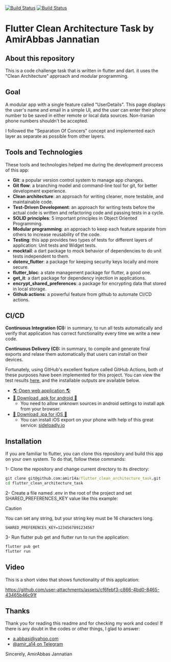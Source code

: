 <a href="https://github.com/amir14a/flutter_clean_architecture_task/actions"><img src="https://github.com/amir14a/flutter_clean_architecture_task/actions/workflows/ci_actions.yml/badge.svg" alt="Build Status"></a> <a href="https://github.com/amir14a/flutter_clean_architecture_task/actions"><img src="https://github.com/amir14a/flutter_clean_architecture_task/actions/workflows/cd_actions.yml/badge.svg" alt="Build Status"></a>
# Flutter Clean Architecture Task by AmirAbbas Jannatian

## About this repository

This is a code challenge task that is written in flutter and dart. it uses the "Clean Architecture" approach and modular programming.

## Goal
A modular app with a single feature called "UserDetails". This page displays the user's name and email in a simple UI, and the user can enter their phone number to be saved in either remote or local data sources. Non-Iranian phone numbers shouldn't be accepted.

I followed the "Separation Of Concers" concept and implemented each layer as separate as possible from other layers.

## Tools and Technologies

These tools and technologies helped me during the development proccess of this app:
- **Git**: a popular version control system to manage app changes.
- **Git flow**: a branching model and command-line tool for git, for better development experience.
- **Clean architecture**: an approach for writing cleaner, more testable, and maintainable code.
- **Test-Driven Development**: an approach for writing tests before the actual code is written and refactoring code and passing tests in a cycle.
- **SOLID principles**: 5 important principles in Object Oriented Programming.
- **Modular programming**: an approach to keep each feature separate from others to increase reusability of the code.
- **Testing**: this app provides two types of tests for different layers of application: Unit tests and Widget tests.
- **mocktail**: a dart package to mock behavior of dependencies to do unit tests independent to them.
- **dotenv_flutter**: a package for keeping security keys locally and more secure.
- **flutter_bloc**: a state management package for flutter, a good one.
- **get_it**: a dart package for dependency injection in applications.
- **encrypt_shared_preferences**: a package for encrypting data that stored in local storage.
- **Github actions**: a powerful feature from github to automate CI/CD actions.

## CI/CD

**Continuous Integration (CI):** in summary, to run all tests automatically and verify that application has correct functionality every time we write a new code.

**Continuous Delivery (CI):** in summary, to compile and generate final exports and relase them automatically that users can install on their devices.

Fortunately, using GitHub's excellent feature called GitHub Actions, both of these purposes have been implemented for this project. You can view the test results [here](https://github.com/amir14a/flutter_clean_architecture_task/actions/workflows/ci_actions.yml), and the installable outputs are available below.

- [🌎 Open web application 🌎](https://amir14a.github.io/flutter_clean_architecture_task/)
- [🤖 Download .apk for android 🤖](https://github.com/amir14a/flutter_clean_architecture_task/releases/latest)
  * You need to allow unknown sources in android settings to install apk from your browser.
- [📱 Download .ipa for iOS 📱](https://github.com/amir14a/flutter_clean_architecture_task/releases/latest)
  * You can install iOS export on your phone with help of this great service: [sideloadly.io](https://sideloadly.io)

## Installation

If you are familiar to flutter, you can clone this repository and build this app on your own system.
To do that, follow these commands:

1- Clone the repository and change current directory to its directory:
```cmd
git clone git@github.com:amir14a/flutter_clean_architecture_task.git
cd flutter_clean_architecture_task
```
2- Create a file named .env in the root of the project and set SHARED_PREFERENCES_KEY value like this example:
> [!CAUTION]
> You can set any string, but your string key must be 16 characters long.

```.env
SHARED_PREFERENCES_KEY=1234567891234567
```

3- Run flutter pub get and flutter run to run the application:
```cmd
flutter pub get
flutter run
```

## Video

This is a short video that shows functionality of this application:


https://github.com/user-attachments/assets/cf6febf3-c866-4bd0-8465-43465b46c91f


## Thanks

Thank you for reading this readme and for checking my work and codes! If there is any doubt in the codes
or other things, I glad to answer:

- [a.abbasj@yahoo.com](mailto:a.abbasj@yahoo.com)
- [@amir_a14 on Telegram](https://t.me/amir_a14)

Sincerely,
  AmirAbbas Jannatian
